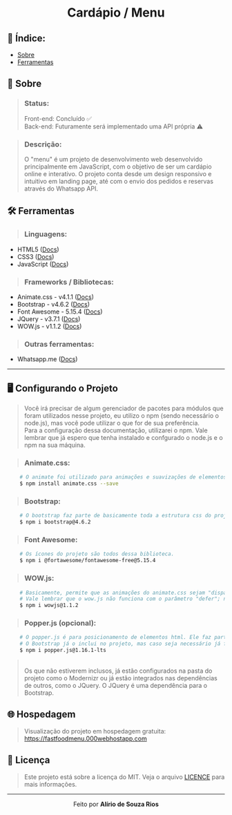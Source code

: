 <!-- HEADER -->
<h1 align="center">
    <p>Cardápio / Menu</p> 
</h1>

<!-- INDEX -->
<h2>📇 Índice:</h2>

- [Sobre](#-sobre)
- [Ferramentas](#%EF%B8%8F-ferramentas)

<!-- INFO -->
<h2>📝 Sobre</h2>

> ### Status:
> Front-end: Concluído ✅<br/>
> Back-end: Futuramente será implementado uma API própria ⚠️

> ### Descrição:
> O "menu" é um projeto de desenvolvimento web desenvolvido principalmente em JavaScript, com o objetivo de ser um cardápio online e interativo. 
> O projeto conta desde um design responsivo e intuitivo em landing page, até com o envio dos pedidos e reservas através do Whatsapp API.

<!-- TOOLS -->
<h2>🛠️ Ferramentas</h2>

> ### Linguagens:
- HTML5 ([Docs](https://developer.mozilla.org/pt-BR/docs/Web/HTML))
- CSS3 ([Docs](https://developer.mozilla.org/en-US/docs/Web/CSS))
- JavaScript ([Docs](https://developer.mozilla.org/pt-BR/docs/Web/JavaScript))

> ### Frameworks / Bibliotecas:
- Animate.css - v4.1.1 ([Docs](https://animate.style))
- Bootstrap - v4.6.2 ([Docs](https://getbootstrap.com/docs/4.6/getting-started/introduction/))
- Font Awesome - 5.15.4 ([Docs](https://fontawesome.com/docs))
- JQuery - v3.7.1 ([Docs](https://api.jquery.com))
- WOW.js - v1.1.2 ([Docs](https://wowjs.uk/docs))

> ### Outras ferramentas:
- Whatsapp.me ([Docs](https://faq.whatsapp.com/5913398998672934/))
<hr>

<!-- SETUP -->
<h2>🖥️ Configurando o Projeto</h2>

> Você irá precisar de algum gerenciador de pacotes para módulos que foram utilizados nesse projeto, eu utilizo o npm (sendo necessário o node.js), mas você pode utilizar o que for de sua preferência. <br/>
> Para a configuração dessa documentação, utilizarei o npm. Vale lembrar que já espero que tenha instalado e confgurado o node.js e o npm na sua máquina. <br/>

> ### Animate.css:
```bash
    # O animate foi utilizado para animações e suavizações de elementos do front end.
    $ npm install animate.css --save
```

> ### Bootstrap:
```bash
    # O bootstrap faz parte de basicamente toda a estrutura css do projeto; o sistema provavellmente ficará "quebrado" sem ele.
    $ npm i bootstrap@4.6.2
```

> ### Font Awesome:
```bash
    # Os ícones do projeto são todos dessa biblioteca.
    $ npm i @fortawesome/fontawesome-free@5.15.4
```

> ### WOW.js:
```bash
    # Basicamente, permite que as animações do animate.css sejam "disparados" apenas quando visualizados no display.
    # Vale lembrar que o wow.js não funciona com o parâmetro "defer"; nem mesmo se colocar o link no final do arquivo.
    $ npm i wowjs@1.1.2
```

> ### Popper.js (opcional):
```bash
    # O popper.js é para posicionamento de elementos html. Ele faz parte do Bootstrap.
    # O Bootstrap já o inclui no projeto, mas caso seja necessário já fica a configuração.
    $ npm i popper.js@1.16.1-lts
```

> <br/>Os que não estiverem inclusos, já estão configurados na pasta do projeto como o Modernizr ou já estão integrados nas dependências de outros, como o JQuery. O JQuery é uma dependência para o Bootstrap.

<h2>🌐 Hospedagem</h2>

> Visualização do projeto em hospedagem gratuita: https://fastfoodmenu.000webhostapp.com

<!-- LICENSE -->
<h2>🧾 Licença</h2>

> Este projeto está sobre a licença do MIT. Veja o arquivo <a href="">LICENCE</a> para mais informações.

<hr>

<!-- DONE BY -->
<p align="center">Feito por <strong>Alírio de Souza Rios</strong><br><br></p>

